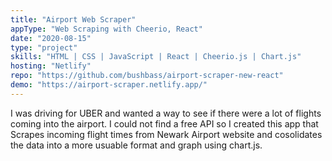 ```yaml
---
title: "Airport Web Scraper"
appType: "Web Scraping with Cheerio, React"
date: "2020-08-15"
type: "project"
skills: "HTML | CSS | JavaScript | React | Cheerio.js | Chart.js"
hosting: "Netlify"
repo: "https://github.com/bushbass/airport-scraper-new-react"
demo: "https://airport-scraper.netlify.app/"
---
```


I was driving for UBER and wanted a way to see if there were a lot of flights coming into the airport. I could not find a free API so I created this app that Scrapes incoming flight times from Newark Airport website and cosolidates the data into a more usuable format and graph using chart.js.
